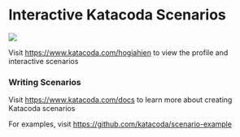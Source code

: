 # Interactive Katacoda Scenarios

[![](http://shields.katacoda.com/katacoda/hogiahien/count.svg)](https://www.katacoda.com/hogiahien "Get your profile on Katacoda.com")

Visit https://www.katacoda.com/hogiahien to view the profile and interactive scenarios

### Writing Scenarios
Visit https://www.katacoda.com/docs to learn more about creating Katacoda scenarios

For examples, visit https://github.com/katacoda/scenario-example
